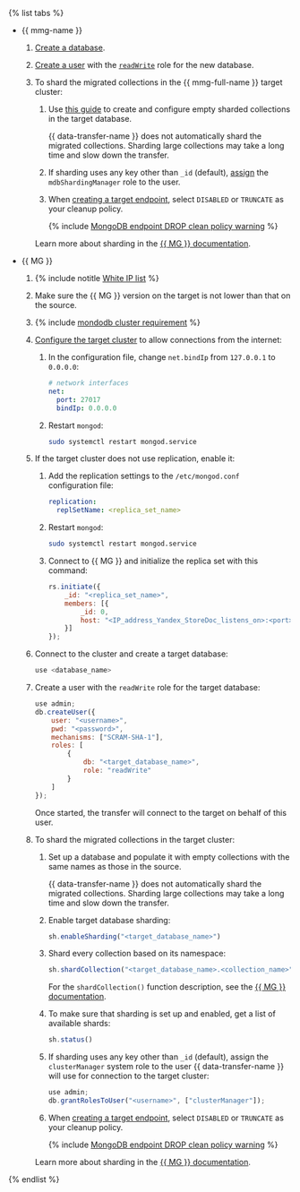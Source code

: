 {% list tabs %}

- {{ mmg-name }}
    
    1. [Create a database](../../../../storedoc/operations/databases.md#add-db).
    1. [Create a user](../../../../storedoc/operations/cluster-users.md#adduser) with the [`readWrite`](../../../../storedoc/concepts/users-and-roles.md#readWrite) role for the new database.
    1. To shard the migrated collections in the {{ mmg-full-name }} target cluster:
        1. Use [this guide](../../../../storedoc/tutorials/sharding.md) to create and configure empty sharded collections in the target database.
        
           {{ data-transfer-name }} does not automatically shard the migrated collections. Sharding large collections may take a long time and slow down the transfer.
        
        1. If sharding uses any key other than `_id` (default), [assign](../../../../storedoc/operations/cluster-users.md#updateuser) the `mdbShardingManager` role to the user.
        
        1. When [creating a target endpoint](../../../../data-transfer/operations/endpoint/target/mongodb.md), select `DISABLED` or `TRUNCATE` as your cleanup policy.
        
           {% include [MongoDB endpoint DROP clean policy warning](../../note-mongodb-clean-policy.md) %}

       Learn more about sharding in the [{{ MG }} documentation](https://docs.mongodb.com/manual/sharding/).


- {{ MG }}
    
    1. {% include notitle [White IP list](../../configure-white-ip.md) %}
    
    1. Make sure the {{ MG }} version on the target is not lower than that on the source.
    
    1. {% include [mondodb cluster requirement](../../mongodb-cluster-requirement.md) %}
    
    1. [Configure the target cluster](https://docs.mongodb.com/manual/core/security-mongodb-configuration/) to allow connections from the internet:
        
        1. In the configuration file, change `net.bindIp` from `127.0.0.1` to `0.0.0.0`:
        
            ```yaml
            # network interfaces
            net:
              port: 27017
              bindIp: 0.0.0.0
            ```
        
        1. Restart `mongod`:
        
            ```bash
            sudo systemctl restart mongod.service
            ```
    
    1. If the target cluster does not use replication, enable it:
        
        1. Add the replication settings to the `/etc/mongod.conf` configuration file:
        
            ```yaml
            replication:
              replSetName: <replica_set_name>
            ```
        
        1. Restart `mongod`:
        
            ```bash
            sudo systemctl restart mongod.service
            ```
        
        1. Connect to {{ MG }} and initialize the replica set with this command:
        
            ```javascript
            rs.initiate({
                _id: "<replica_set_name>",
                members: [{
                    _id: 0,
                    host: "<IP_address_Yandex_StoreDoc_listens_on>:<port>"
                }]
            });
            ```
    
    1. Connect to the cluster and create a target database:
    
        ```javascript
        use <database_name>
        ```
    
    1. Create a user with the `readWrite` role for the target database:
    
        ```javascript
        use admin;
        db.createUser({
            user: "<username>",
            pwd: "<password>",
            mechanisms: ["SCRAM-SHA-1"],
            roles: [
                {
                    db: "<target_database_name>",
                    role: "readWrite"
                }
            ]
        });
        ```
    
       Once started, the transfer will connect to the target on behalf of this user.
    
    1. To shard the migrated collections in the target cluster:
        
        1. Set up a database and populate it with empty collections with the same names as those in the source.
        
           {{ data-transfer-name }} does not automatically shard the migrated collections. Sharding large collections may take a long time and slow down the transfer.
        
        1. Enable target database sharding:
        
            ```javascript
            sh.enableSharding("<target_database_name>")
            ```
        
        1. Shard every collection based on its namespace:
        
            ```javascript
            sh.shardCollection("<target_database_name>.<collection_name>", { <field_name>: <1|"hashed">, ... });
            ```
        
           For the `shardCollection()` function description, see the [{{ MG }} documentation](https://docs.mongodb.com/manual/reference/method/sh.shardCollection/#mongodb-method-sh.shardCollection).
        
        1. To make sure that sharding is set up and enabled, get a list of available shards:
        
            ```javascript
            sh.status()
            ```
        
        1. If sharding uses any key other than `_id` (default), assign the `clusterManager` system role to the user {{ data-transfer-name }} will use for connection to the target cluster:
        
            ```javascript
            use admin;
            db.grantRolesToUser("<username>", ["clusterManager"]);
            ```
        
        1. When [creating a target endpoint](../../../../data-transfer/operations/endpoint/target/mongodb.md), select `DISABLED` or `TRUNCATE` as your cleanup policy.
        
           {% include [MongoDB endpoint DROP clean policy warning](../../note-mongodb-clean-policy.md) %}

       Learn more about sharding in the [{{ MG }} documentation](https://docs.mongodb.com/basics/sharding/).

{% endlist %}
